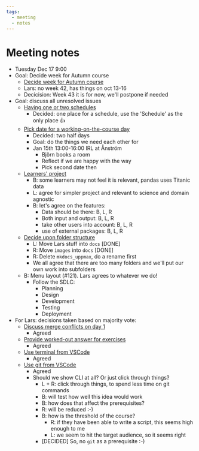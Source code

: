 ```yaml
---
tags:
  - meeting
  - notes
---
```


# Meeting notes

- Tuesday Dec 17 9:00
- Goal: Decide week for Autumn course
    - [Decide week for Autumn course](https://github.com/UPPMAX/programming_formalisms/issues/140)
    - Lars: no week 42, has things on oct 13-16
    - Decicision: Week 43 it is for now, we'll postpone if needed
- Goal: discuss all unresolved issues
    - [Having one or two schedules](https://github.com/UPPMAX/programming_formalisms/issues/85)
        - Decided: one place for a schedule, use the 'Schedule' as the only place :+1:
    - [Pick date for a working-on-the-course day](https://github.com/UPPMAX/programming_formalisms/issues/96)
        - Decided: two half days
        - Goal: do the things we need each other for
        - Jan 15th 13:00-16:00 IRL at Ånström
            - Björn books a room
            - Reflect if we are happy with the way
            - Pick second date then
    - [Learners' project](https://github.com/UPPMAX/programming_formalisms/issues/123)
        - B: some learners may not feel it is relevant,
          pandas uses Titanic data
        - L: agree for simpler project and relevant to science and domain agnostic
        - B: let's agree on the features:
            - Data should be there: B, L, R
            - Both input and output: B, L, R
            - take other users into account: B, L, R
            - use of external packages: B, L, R
    - [Decide upon folder structure](https://github.com/UPPMAX/programming_formalisms/issues/139)
        - L: Move Lars stuff into `docs` [DONE]
        - R: Move `images` into `docs` [DONE]
        - R: Delete `mkdocs_uppmax`, do a rename first
        - We all agree that there are too many folders and
          we'll put our own work into subfolders
    - B: Menu layout (#121). Lars agrees to whatever we do!
        - Follow the SDLC:
            - Planning
            - Design
            - Development
            - Testing
            - Deployment
- For Lars: decisions taken based on majority vote:
    - [Discuss merge conflicts on day 1](https://github.com/UPPMAX/programming_formalisms/issues/93)
        - Agreed
    - [Provide worked-out answer for exercises](https://github.com/UPPMAX/programming_formalisms/issues/84)
        - Agreed
    - [Use terminal from VSCode](https://github.com/UPPMAX/programming_formalisms/issues/83)
        - Agreed
    - [Use git from VSCode](https://github.com/UPPMAX/programming_formalisms/issues/82)
        - Agreed
        - Should we show CLI at all? Or just click through things?
            - L + R: click through things, to spend less time on git commands
            - B: will test how well this idea would work
            - B: how does that affect the prerequisites?
            - R: will be reduced :-)
            - B: how is the threshold of the course?
                - R: if they have been able to write a script, this
                  seems high enough to me
                - L: we seem to hit the target audience, so it
                  seems right
            - [DECIDED] So, no `git` as a prerequisite :-)
























